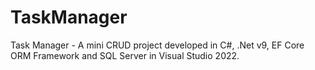 # TaskManager
Task Manager - A mini CRUD project developed in C#, .Net v9, EF Core ORM Framework and SQL Server in Visual Studio 2022.
